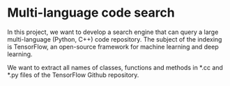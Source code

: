 # Multi-language code search

In this project, we want to develop a search engine that can query a large multi-language (Python, C++) code repository. The subject of the indexing is TensorFlow, an open-source framework for machine learning and deep learning.



We want to extract all names of classes, functions and methods in *.cc and *.py files of the TensorFlow Github repository. 
